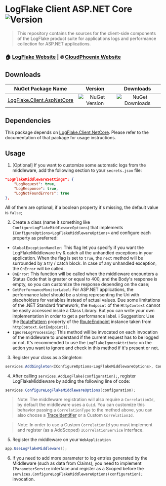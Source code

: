 # LogFlake Client ASP.NET Core ![Version](https://img.shields.io/badge/version-1.8.3-blue.svg?cacheSeconds=2592000)

> This repository contains the sources for the client-side components of the LogFlake product suite for applications logs and performance collection for ASP.NET applications.

### 🏠 [LogFlake Website](https://logflake.io) |  🔥 [CloudPhoenix Website](https://cloudphoenix.it)

## Downloads

|NuGet Package Name|Version|Downloads|
|:-:|:-:|:-:|
| [LogFlake.Client.AspNetCore](https://www.nuget.org/packages/LogFlake.Client.AspNetCore) | ![NuGet Version](https://img.shields.io/nuget/v/logflake.client.aspnetcore) | ![NuGet Downloads](https://img.shields.io/nuget/dt/logflake.client.aspnetcore) |

## Dependencies
This package depends on [LogFlake.Client.NetCore](https://www.nuget.org/packages/LogFlake.Client.NetCore).
Please refer to the documentation of that package for usage instructions.

## Usage
1. [Optional] If you want to customize some automatic logs from the middleware, add the following section to your `secrets.json` file:
```json
"LogFlakeMiddlewareSettings": {
    "LogRequest": true,
    "LogResponse": true,
    "LogNotFoundErrors": true
},
```
All of them are optional, if a boolean property it's missing, the default value is `false`;

2. Create a class (name it something like `ConfigureLogFlakeMiddlewareOptions`) that implements `IConfigureOptions<LogFlakeMiddlewareOptions>` and configure each property as preferred:
- `GlobalExceptionHandler`: This flag let you specify if you want the LogFlakeMiddleware try & catch all the unhandled exceptions in your application. When the flag is set to `true`, the `next` method will be surrounded by a try / catch block. In case of any unhandled exception, the `OnError` will be called.
- `OnError`: This function will be called when the middleware encounters a Status Code that is greater or equal to 400, and the Body's response is empty, so you can customize the response depending on the case;
- `GetPerformanceMonitorLabel`: For ASP.NET applications, the performance label should be a string representing the Uri with placeholders for variables instead of actual values. Due some limitations of the .NET Standard framework, the `Endpoint` of the `HttpContext` cannot be easily accessed inside a Class Library. But you can write your own implementation in order to get a performance label.
ℹ️ Suggestion: Use the [RoutePattern](https://learn.microsoft.com/dotnet/api/microsoft.aspnetcore.routing.routeendpoint.routepattern#microsoft-aspnetcore-routing-routeendpoint-routepattern) property of the [RouteEndpoint](https://learn.microsoft.com/dotnet/api/microsoft.aspnetcore.routing.routeendpoint) instance taken from `httpContext.GetEndpoint()`.
- `IgnoreLogProcessing`: This method will be invocated on each invocation of the middleware to understand if the current request has to be logged or not. It's recommended to use the `LogFlakeIgnoreAttribute` on the action you want to ignore and check in this method if it's present or not.

3. Register your class as a Singleton:
```csharp
services.AddSingleton<IConfigureOptions<LogFlakeMiddlewareOptions>, ConfigureLogFlakeMiddlewareOptions>();
```
4. After calling `services.AddLogFlake(configuration);`, register LogFlakeMiddleware by adding the following line of code:
```csharp
services.ConfigureLogFlakeMiddlewareOptions(configuration);
```
> Note: The middleware registration will also require a `CorrelationId`, by default the middleware uses a `Guid`.
You can customize this behavior passing a `CorrelationType` to the method above, you can also choose a [TraceIdentifier](https://learn.microsoft.com/en-us/dotnet/api/microsoft.aspnetcore.http.httpcontext.traceidentifier) or a Custom `CorrelationId`.

> Note: In order to use a Custom `CorrelationId` you must implement and register (as a AddScoped) `ICorrelationService` interface.
5. Register the middleware on your `WebApplication`
```csharp
app.UseLogFlakeMiddleware();
```
6. If you need to add more parameter to log entries generated by the Middleware (such as data from Claims), you need to implement `IParameterService` interface and register as a Scoped before the `services.ConfigureLogFlakeMiddlewareOptions(configuration);` invocation.
